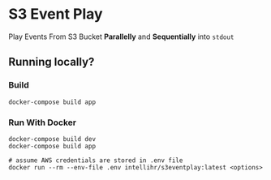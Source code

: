 # S3 Event Play
Play Events From S3 Bucket **Parallelly** and **Sequentially** into `stdout`

## Running locally?

### Build
```
docker-compose build app
```

### Run With Docker

```
docker-compose build dev
docker-compose build app

# assume AWS credentials are stored in .env file
docker run --rm --env-file .env intellihr/s3eventplay:latest <options>
```
